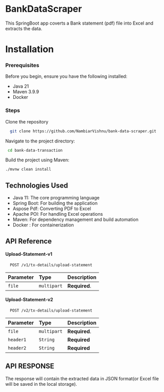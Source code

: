 # BankDataScraper

This SpringBoot app coverts a Bank statement (pdf) file into Excel and extracts the data.

# Installation
### Prerequisites

Before you begin, ensure you have the following installed:

- Java 21 
- Maven 3.9.9
- Docker

### Steps
Clone the repository


```bash
  git clone https://github.com/NambiarVishnu/bank-data-scraper.git

```
Navigate to the project directory:
```bash
 cd bank-data-transaction


```

Build the project using Maven:

```bash
./mvnw clean install

```
## Technologies Used

- Java 11: The core programming language
- Spring Boot: For building the application
- Aspose Pdf: Converting PDF to Excel
- Apache POI: For handling Excel operations
- Maven: For dependency management and build automation
- Docker : For containerization

## API Reference

####  Upload-Statement-v1

```http
  POST /v1/tx-details/upload-statement
```

| Parameter | Type        | Description    |
|:----------|:------------|:---------------|
| `file`    | `multipart` | **Required**.  |





#### Upload-Statement-v2

```http
  POST /v2/tx-details/upload-statement
```

| Parameter | Type        | Description    |
|:----------|:------------|:---------------|
| `file`    | `multipart` | **Required**.  |
| `header1` | `String`    | **Required**   |
| `header2` | `String`    | **Required**   |

## API RESPONSE
The response will contain the extracted data in JSON format(or Excel file will be saved in the local storage).
